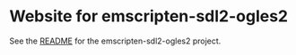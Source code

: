 # Website for emscripten-sdl2-ogles2

See the [README](https://github.com/erik-larsen/emscripten-sdl2-ogles2/blob/master/README.md) for the emscripten-sdl2-ogles2 project.
